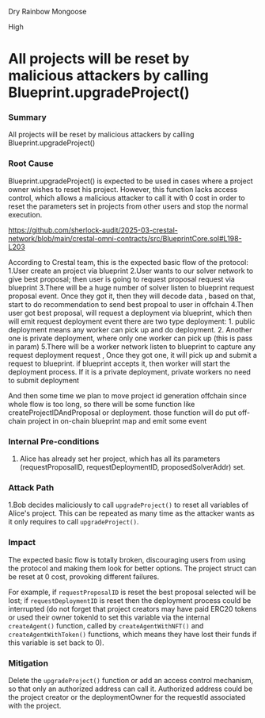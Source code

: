 Dry Rainbow Mongoose

High

# All projects will be reset by malicious attackers by calling Blueprint.upgradeProject()

### Summary

All projects will be reset by malicious attackers by calling Blueprint.upgradeProject()

### Root Cause

Blueprint.upgradeProject() is expected to be used in cases where a project owner wishes to reset his project. However, this function lacks access control, which allows a malicious attacker to call it with 0 cost in order to reset the parameters set in projects from other users and stop the normal execution.

https://github.com/sherlock-audit/2025-03-crestal-network/blob/main/crestal-omni-contracts/src/BlueprintCore.sol#L198-L203

According to Crestal team, this is the expected basic flow of the protocol:
1.User create an project via blueprint
2.User wants to our solver network to give best proposal; then user is going to request proposal request  via blueprint
3.There will be a huge number of solver listen to blueprint request proposal event. Once they got it, then they will decode data , based on that, start to do recommendation to send best propoal to user in offchain
4.Then user got best proposal, will request a deployment via blueprint, which then will emit request deployment event there are two type deployment:  1. public deployment means any worker can pick up and do deployment.
                          2. Another one is private deployment, where only one worker can pick up (this is pass in param)
5.There will be a worker network listen to blueprint to capture any request deployment request ,  Once they got one, it will pick up and submit a request to blueprint. if blueprint accepts it, then worker will start the deployment process.   If it is a private deployment,  private workers no need to submit deployment


And then some time we plan to move project id generation offchain since whole flow is too long,  so there will be some function like createProjectIDAndProposal  or deployment. those function will do put off-chain project in on-chain blueprint map and emit some event 


### Internal Pre-conditions

1. Alice has already set her project, which has all its parameters (requestProposalID, requestDeploymentID,  proposedSolverAddr) set. 

### Attack Path

1.Bob decides maliciously to call `upgradeProject()` to reset all variables of Alice's project. This can be repeated as many time as the attacker wants as it only requires to call `upgradeProject()`.

### Impact

The expected basic flow is totally broken, discouraging users from using the protocol and making them look for better options. The project struct can be reset at 0 cost, provoking different failures.

For example, if `requestProposalID` is reset the best proposal selected will be lost; if `requestDeploymentID` is reset then the deployment process could be interrupted (do not forget that project creators may have paid ERC20 tokens or used their owner tokenId to set this variable via the internal `createAgent()` function, called by `createAgentWithNFT()` and `createAgentWithToken()` functions, which means they have lost their funds if this variable is set back to 0).

### Mitigation

Delete the `upgradeProject()` function or add an access control mechanism, so that only an authorized address can call it. Authorized address could be the project creator or the deploymentOwner for the requestId associated with the project.
